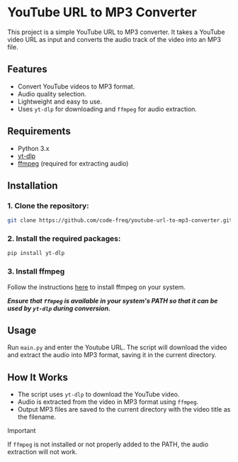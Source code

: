 # YouTube URL to MP3 Converter

This project is a simple YouTube URL to MP3 converter. It takes a YouTube video URL as input and converts the audio track of the video into an MP3 file.

## Features
- Convert YouTube videos to MP3 format.
- Audio quality selection. 
- Lightweight and easy to use.
- Uses `yt-dlp` for downloading and `ffmpeg` for audio extraction.
  
## Requirements
- Python 3.x
- [yt-dlp](https://github.com/yt-dlp/yt-dlp)
- [ffmpeg](https://ffmpeg.org/download.html) (required for extracting audio)

## Installation

### 1. Clone the repository:
```bash
git clone https://github.com/code-freq/youtube-url-to-mp3-converter.git
```
### 2. Install the required packages:
```bash
pip install yt-dlp
```
### 3. Install ffmpeg
Follow the instructions [here](https://ffmpeg.org/download.html) to install ffmpeg on your system.

**_Ensure that `ffmpeg` is available in your system's PATH so that it can be used by `yt-dlp` during conversion._**

## Usage
Run `main.py` and enter the Youtube URL.
The script will download the video and extract the audio into MP3 format, saving it in the current directory.

## How It Works
- The script uses `yt-dlp` to download the YouTube video.
- Audio is extracted from the video in MP3 format using `ffmpeg`.
- Output MP3 files are saved to the current directory with the video title as the filename.

> [!IMPORTANT]
> If `ffmpeg` is not installed or not properly added to the PATH, the audio extraction will not work.
